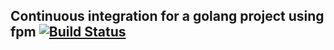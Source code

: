 ## Continuous integration for a golang project using fpm [![Build Status](https://travis-ci.org/JonathanPorta/go-fpm-ci.svg?branch=master)](https://travis-ci.org/JonathanPorta/go-fpm-ci)
